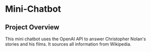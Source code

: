 # Mini-Chatbot
## Project Overview
This mini chatbot uses the OpenAI API to answer Christopher Nolan's stories and his films.
It sources all information from Wikipedia.

